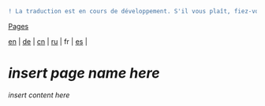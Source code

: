 ```diff
! La traduction est en cours de développement. S'il vous plaît, fiez-vous à la version originale en anglais. 
```

[Pages](https://github.com/syncloud/docs/blob/master/fr/index.md#Pages)

[en](https://github.com/syncloud/platform/wiki/Backup-SD-Card) | 
[de](https://github.com/syncloud/docs/blob/master/de/content/Backup-SD-Card.md) | 
[cn](https://github.com/syncloud/docs/blob/master/cn/content/Backup-SD-Card.md) | 
[ru](https://github.com/syncloud/docs/blob/master/ru/content/Backup-SD-Card.md) | 
fr | 
[es](https://github.com/syncloud/docs/blob/master/es/content/Backup-SD-Card.md) | 

# *insert page name here*

*insert content here*
